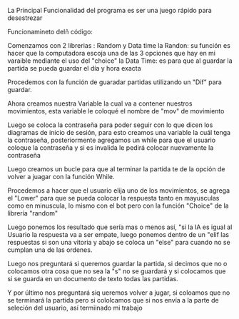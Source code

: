 
La Principal Funcionalidad del programa es ser una juego rápido para desestrezar



Funcionamineto delñ código:


Comenzamos con 2 librerias : Random y Data time
        la Randon: su función es hacer que la computadora escoja una de las 3 opciones que hay en mi varaible mediante el uso del "choice"
        la Data Time: es para que al guardar la partida se pueda guardar el día y hora exacta 



Procedemos con la función de guaradar partidas utilizando un "Dif" para guardar.


Ahora creamos nuestra Variable la cual va a contener nuestros movimientos, esta variable le coloqué el nombre de "mov" de movimiento


Luego se coloca la contraseña para poder seguir con lo que dicen los diagramas de inicio de sesión, para esto creamos una variable la cuál tenga la contraseña, posteriormente agregamos un while para que el usuario coloque la contraseña y si es invalida le pedirá colocar nuevamente la contraseña


Luego creamos un bucle para que al terminar la partida te de la opción de volver a juagar con la función While.


Procedemos a hacer que el usuario elija uno de los movimientos, se agrega el "Lower" para que se pueda colocar la respuesta tanto en mayusculas como en minuscula, lo mismo con el bot pero con la función "Choice" de la librería "random"

Luego ponemos los resultado que sería mas o menos así, "si la IA es igual al Usuario la respuesta va a ser empate, luego ponemos dentro de un "elif las respuestas si son una vitoria y abajo se coloca un "else" para cuando no se cumplan una de las ordenes.

Luego nos preguntará si queremos guardar la partida, si decimos que no o colocamos otra cosa que no sea la "s" no se guardará y si colocamos que si se guarda en un documento de texto todas las partidas.


Y por último nos preguntará siq ueremos volver a jugar, si coloamos que no se terminará la partida pero si cololcamos que si nos envía a la parte de seleción del usuario, así termiinado mi trabajo
